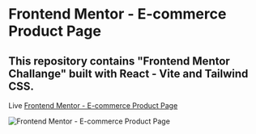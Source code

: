 # Frontend Mentor - E-commerce Product Page

## This repository contains "Frontend Mentor Challange" built with React - Vite and Tailwind CSS.

Live [Frontend Mentor - E-commerce Product Page](https://www.frontendmentor.io/challenges/ecommerce-product-page-UPsZ9MJp6/hub)

![Frontend Mentor - E-commerce Product Page](https://res.cloudinary.com/dz209s6jk/image/upload/v1633619532/Challenges/bognvsqd34ueowkompeh.jpg)
